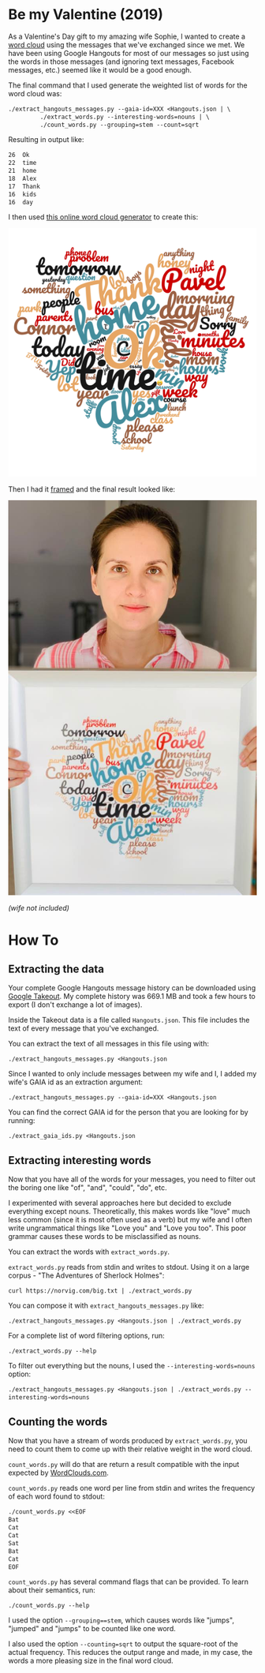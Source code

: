 # Be my Valentine (2019)

As a Valentine's Day gift to my amazing wife Sophie, I wanted to create a
[word cloud](https://www.wordclouds.com/) using the messages that we've
exchanged since we met. We have been using Google Hangouts for most of our
messages so just using the words in those messages (and ignoring text messages,
Facebook messages, etc.) seemed like it would be a good enough.

The final command that I used generate the weighted list of words for the
word cloud was:

```commandline
./extract_hangouts_messages.py --gaia-id=XXX <Hangouts.json | \
         ./extract_words.py --interesting-words=nouns | \
         ./count_words.py --grouping=stem --count=sqrt
```

Resulting in output like:
```commandline
26	Ok
22	time
21	home
18	Alex
17	Thank
16	kids
16	day
```

I then used [this online word cloud generator](https://www.wordclouds.com/)
to create this:

![Heart Cloud](images/heartcloud.jpg)

Then I had it [framed](https://www.americanframe.com) and the final result
looked like:

![Heart Cloud](images/framedheartcloud.jpg)

_(wife not included)_

# How To

## Extracting the data

Your complete Google Hangouts message history can be downloaded using
[Google Takeout](https://takeout.google.com/). My complete history was
669.1 MB and took a few hours to export (I don't exchange a lot of images).

Inside the Takeout data is a file called `Hangouts.json`. This file
includes the text of every message that you've exchanged.

You can extract the text of all messages in this file using with:
```commandline
./extract_hangouts_messages.py <Hangouts.json
``` 

Since I wanted to only include messages between my wife and I, I added my
wife's GAIA id as an extraction argument:

```commandline
./extract_hangouts_messages.py --gaia-id=XXX <Hangouts.json
``` 

You can find the correct GAIA id for the person that you are looking for by
running:

```commandline
./extract_gaia_ids.py <Hangouts.json
```

## Extracting interesting words

Now that you have all of the words for your messages, you need to filter out
the boring one like "of", "and", "could", "do", etc.

I experimented with several approaches here but decided to exclude
everything except nouns. Theoretically, this makes words like "love" much
less common (since it is most often used as a verb) but my wife and I often
write ungrammatical things like "Love you" and "Love you too". This poor
grammar causes these words to be misclassified as nouns.

You can extract the words with `extract_words.py`.

`extract_words.py` reads from stdin and writes to stdout. Using it on a
large corpus - "The Adventures of Sherlock Holmes":

```commandline
curl https://norvig.com/big.txt | ./extract_words.py
``` 

You can compose it with `extract_hangouts_messages.py` like:

```commandline
./extract_hangouts_messages.py <Hangouts.json | ./extract_words.py
```

For a complete list of word filtering options, run:

```commandline
./extract_words.py --help
```

To filter out everything but the nouns, I used the `--interesting-words=nouns`
option:

```commandline
./extract_hangouts_messages.py <Hangouts.json | ./extract_words.py --interesting-words=nouns
```


## Counting the words

Now that you have a stream of words produced by `extract_words.py`, you need
to count them to come up with their relative weight in the word cloud.

`count_words.py` will do that are return a result compatible with the input
expected by [WordClouds.com](https://www.wordclouds.com/).

`count_words.py` reads one word per line from stdin and writes the frequency of
each word found to stdout:

```commandline
./count_words.py <<EOF
Bat
Cat
Cat
Sat
Bat
Cat
EOF
```

`count_words.py` has several command flags that can be provided. To learn
about their semantics, run:

```commandline
./count_words.py --help
```

I used the option `--grouping==stem`, which causes words like "jumps",
"jumped" and "jumps" to be counted like one word.

I also used the option `--counting=sqrt` to output the square-root of the 
actual frequency. This reduces the output range and made, in my case, the
words a more pleasing size in the final word cloud.
